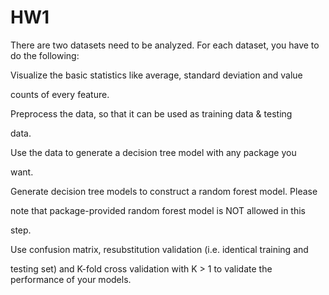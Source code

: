 # HW1 
There are two datasets need to be analyzed. For each dataset, you have to do the following:

Visualize the basic statistics like average, standard deviation and value

counts of every feature.

Preprocess the data, so that it can be used as training data & testing

data.

Use the data to generate a decision tree model with any package you

want.

Generate decision tree models to construct a random forest model. Please

note that package-provided random forest model is NOT allowed in this

step.

Use confusion matrix, resubstitution validation (i.e. identical training and

testing set) and K-fold cross validation with K > 1 to validate the performance of your models. 
